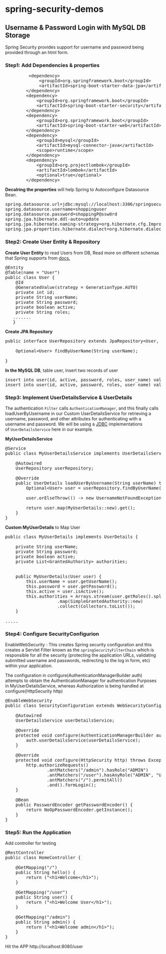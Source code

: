 # spring-security-demos
<!-- wp:heading -->
<h2>Username &amp; Password Login with MySQL DB Storage<meta charset="utf-8"></h2>
<!-- /wp:heading -->

<!-- wp:paragraph -->
<p>Spring Security provides support for username and password being provided through an html form. </p>
<!-- /wp:paragraph -->

<!-- wp:heading {"level":3} -->
<h3>Step1: Add Dependencies  &amp; properties</h3>
<!-- /wp:heading -->

<!-- wp:syntaxhighlighter/code {"language":"xml"} -->
<pre class="wp-block-syntaxhighlighter-code">         &lt;dependency>
			 &lt;groupId>org.springframework.boot&lt;/groupId>
			 &lt;artifactId>spring-boot-starter-data-jpa&lt;/artifactId>
        &lt;/dependency>
		&lt;dependency>
			&lt;groupId>org.springframework.boot&lt;/groupId>
			&lt;artifactId>spring-boot-starter-security&lt;/artifactId>
		&lt;/dependency>
		&lt;dependency>
			&lt;groupId>org.springframework.boot&lt;/groupId>
			&lt;artifactId>spring-boot-starter-web&lt;/artifactId>
		&lt;/dependency>
		&lt;dependency>
			&lt;groupId>mysql&lt;/groupId>
			&lt;artifactId>mysql-connector-java&lt;/artifactId>
			&lt;scope>runtime&lt;/scope>
		&lt;/dependency>
		&lt;dependency>
			&lt;groupId>org.projectlombok&lt;/groupId>
			&lt;artifactId>lombok&lt;/artifactId>
			&lt;optional>true&lt;/optional>
		&lt;/dependency></pre>
<!-- /wp:syntaxhighlighter/code -->

<!-- wp:paragraph -->
<p><strong>Decalring the properties</strong> will help Spring to Autoconfigure Datasource Bean.  </p>
<!-- /wp:paragraph -->

<!-- wp:syntaxhighlighter/code -->
<pre class="wp-block-syntaxhighlighter-code">spring.datasource.url=jdbc:mysql://localhost:3306/springsecurity
spring.datasource.username=shoppinguser
spring.datasource.password=shoppingP@ssw0rd
spring.jpa.hibernate.ddl-auto=update
spring.jpa.hibernate.naming-strategy=org.hibernate.cfg.ImprovedNamingStrategy
spring.jpa.properties.hibernate.dialect=org.hibernate.dialect.MySQL5Dialect</pre>
<!-- /wp:syntaxhighlighter/code -->

<!-- wp:heading {"level":3} -->
<h3><meta charset="utf-8">Step2: Create User Entity &amp; Repository </h3>
<!-- /wp:heading -->

<!-- wp:paragraph -->
<p><strong>Create User Entity</strong> to read Users from DB, Read more on different schemas that Spring supports from <a href="https://docs.spring.io/spring-security/reference/servlet/authentication/passwords/jdbc.html">docs.</a> </p>
<!-- /wp:paragraph -->

<!-- wp:syntaxhighlighter/code {"language":"java"} -->
<pre class="wp-block-syntaxhighlighter-code">@Entity
@Table(name = "User")
public class User {
    @Id
    @GeneratedValue(strategy = GenerationType.AUTO)
    private int id;
    private String userName;
    private String password;
    private boolean active;
    private String roles;
   ....... 
   }</pre>
<!-- /wp:syntaxhighlighter/code -->

<!-- wp:paragraph -->
<p><strong>Create JPA  Repository</strong></p>
<!-- /wp:paragraph -->

<!-- wp:syntaxhighlighter/code {"language":"java"} -->
<pre class="wp-block-syntaxhighlighter-code">public interface UserRepository extends JpaRepository&lt;User, Integer> {
	
    Optional&lt;User> findByUserName(String userName);

}</pre>
<!-- /wp:syntaxhighlighter/code -->

<!-- wp:paragraph -->
<p><strong>In the MySQL DB</strong>, table user,  insert two records of user</p>
<!-- /wp:paragraph -->

<!-- wp:syntaxhighlighter/code {"language":"sql"} -->
<pre class="wp-block-syntaxhighlighter-code">insert into user(id, active, password, roles, user_name) values (1,true,"anu", "ROLE_USER", "anu");
insert into user(id, active, password, roles, user_name) values (1,true,"jones", "ROLE_ADMIN", "jones");</pre>
<!-- /wp:syntaxhighlighter/code -->

<!-- wp:heading {"level":3} -->
<h3>Step3: Implement UserDetailsService &amp; UserDetails</h3>
<!-- /wp:heading -->

<!-- wp:paragraph -->
<p>The authentication&nbsp;<code>Filter</code> calls <code>AuthenticationManager</code>, and this finally&nbsp;calls loadUserByUsername in our Custom <meta charset="utf-8">UserDetailsService for retrieving a username, password, and other attributes for authenticating with a username and password.  We will be using a&nbsp;<a href="https://docs.spring.io/spring-security/reference/servlet/authentication/passwords/jdbc.html#servlet-authentication-jdbc">JDBC</a>&nbsp;implementations of&nbsp;<code>UserDetailsService</code> here in our example.</p>
<!-- /wp:paragraph -->

<!-- wp:paragraph -->
<p><strong>MyUserDetailsService</strong></p>
<!-- /wp:paragraph -->

<!-- wp:syntaxhighlighter/code {"language":"java"} -->
<pre class="wp-block-syntaxhighlighter-code">@Service
public class MyUserDetailsService implements UserDetailsService {

    @Autowired
    UserRepository userRepository;

    @Override
    public UserDetails loadUserByUsername(String userName) throws UsernameNotFoundException {
        Optional&lt;User> user = userRepository.findByUserName(userName);

        user.orElseThrow(() -> new UsernameNotFoundException("Not found: " + userName));

        return user.map(MyUserDetails::new).get();
    }
}</pre>
<!-- /wp:syntaxhighlighter/code -->

<!-- wp:paragraph -->
<p> <strong>Custom MyUserDetails</strong> to Map User</p>
<!-- /wp:paragraph -->

<!-- wp:syntaxhighlighter/code {"language":"java"} -->
<pre class="wp-block-syntaxhighlighter-code">public class MyUserDetails implements UserDetails {

    private String userName;
    private String password;
    private boolean active;
    private List&lt;GrantedAuthority> authorities;

    
    public MyUserDetails(User user) {
        this.userName = user.getUserName();
        this.password = user.getPassword();
        this.active = user.isActive();
        this.authorities = Arrays.stream(user.getRoles().split(","))
                    .map(SimpleGrantedAuthority::new)
                    .collect(Collectors.toList());
    }

.....</pre>
<!-- /wp:syntaxhighlighter/code -->

<!-- wp:heading {"level":3} -->
<h3><meta charset="utf-8">Step4: Configure SecurityConfigurion</h3>
<!-- /wp:heading -->

<!-- wp:paragraph -->
<p>EnableWebSecurity : This creates Spring security configuration and this creates a Servlet Filter known as the&nbsp;<code>springSecurityFilterChain</code>&nbsp;which is responsible for all the security (protecting the application URLs, validating submitted username and passwords, redirecting to the log in form, etc) within your application. </p>
<!-- /wp:paragraph -->

<!-- wp:paragraph -->
<p>The configuration in  configure(AuthenticationManagerBuilder auth) attempts to obtain the AuthenticationManager for authentication Purposes in MyUserDetailsService,  whereas Authorization is being handled at configure(HttpSecurity http)</p>
<!-- /wp:paragraph -->

<!-- wp:syntaxhighlighter/code {"language":"java"} -->
<pre class="wp-block-syntaxhighlighter-code">@EnableWebSecurity
public class SecurityConfiguration extends WebSecurityConfigurerAdapter {

    @Autowired
    UserDetailsService userDetailsService;

    @Override
    protected void configure(AuthenticationManagerBuilder auth) throws Exception {
        auth.userDetailsService(userDetailsService);
    }

    @Override
    protected void configure(HttpSecurity http) throws Exception {
        http.authorizeRequests()
                .antMatchers("/admin").hasRole("ADMIN")
                .antMatchers("/user").hasAnyRole("ADMIN", "USER")
                .antMatchers("/").permitAll()
                .and().formLogin();
    }

    @Bean
    public PasswordEncoder getPasswordEncoder() {
        return NoOpPasswordEncoder.getInstance();
    }
}</pre>
<!-- /wp:syntaxhighlighter/code -->

<!-- wp:heading {"level":3} -->
<h3><meta charset="utf-8">Step5: Run the Application</h3>
<!-- /wp:heading -->

<!-- wp:paragraph -->
<p>Add controller for testing</p>
<!-- /wp:paragraph -->

<!-- wp:syntaxhighlighter/code {"language":"java"} -->
<pre class="wp-block-syntaxhighlighter-code">@RestController
public class HomeController {
	
	@GetMapping("/")
	public String hello() {
		return ("&lt;h1>Welcome&lt;/h1>");
	}
	
	@GetMapping("/user")
	public String user() {
		return ("&lt;h1>Welcome User&lt;/h1>");
	}
	
	@GetMapping("/admin")
	public String admin() {
		return ("&lt;h1>Welcome admin&lt;/h1>");
	}
}
</pre>
<!-- /wp:syntaxhighlighter/code -->

<!-- wp:paragraph -->
<p>Hit the APP http://localhost:8080/user </p>
<!-- /wp:paragraph -->

<!-- wp:image {"id":1688,"sizeSlug":"full","linkDestination":"none"} -->
<figure class="wp-block-image size-full"><img src="https://www.jonesjalapat.com/wp-content/uploads/2021/11/Screenshot-2021-11-30-at-8.51.23-PM.png" alt="" class="wp-image-1688"/></figure>
<!-- /wp:image -->
